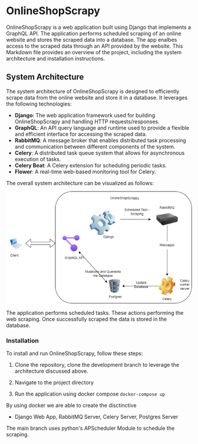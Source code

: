 # OnlineShopScrapy

OnlineShopScrapy is a web application built using Django that implements a GraphQL API. The application performs scheduled scraping of an online website and stores the scraped data into a database. The app enalbes access to the scraped data through an API provided by the website. This Markdown file provides an overview of the project, including the system architecture and installation instructions.

## System Architecture

The system architecture of OnlineShopScrapy is designed to efficiently scrape data from the online website and store it in a database. It leverages the following technologies:

- **Django**: The web application framework used for building OnlineShopScrapy and handling HTTP requests/responses.
- **GraphQL**: An API query language and runtime used to provide a flexible and efficient interface for accessing the scraped data.
- **RabbitMQ**: A message broker that enables distributed task processing and communication between different components of the system.
- **Celery**: A distributed task queue system that allows for asynchronous execution of tasks.
- **Celery Beat**: A Celery extension for scheduling periodic tasks.
- **Flower**: A real-time web-based monitoring tool for Celery.

The overall system architecture can be visualized as follows:

![Image Alt Text](systemArchitecture.drawio.png)

The application performs scheduled tasks. These actions performing the web scraping. Once successfully scraped the data is stored in the database. 


### Installation

To install and run OnlineShopScrapy, follow these steps:

1. Clone the repository, clone the development branch to leverage the architecture discussed above.

2. Navigate to the project directory 

3. Run the application using docker compose
    ``` docker-compose up ```

By using docker we are able to create the disctinctive 
* Django Web App, RabbitMQ Server, Celery Server, Postgres Server


The main branch uses python's APScheduler Module to schedule the scraping.